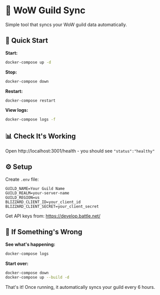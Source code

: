 # 🏰 WoW Guild Sync

Simple tool that syncs your WoW guild data automatically.

## 🚀 Quick Start

**Start:**
```bash
docker-compose up -d
```

**Stop:**
```bash
docker-compose down
```

**Restart:**
```bash
docker-compose restart
```

**View logs:**
```bash
docker-compose logs -f
```

## 📊 Check It's Working

Open http://localhost:3001/health - you should see `"status":"healthy"`

## ⚙️ Setup

Create `.env` file:
```env
GUILD_NAME=Your Guild Name
GUILD_REALM=your-server-name  
GUILD_REGION=us
BLIZZARD_CLIENT_ID=your_client_id
BLIZZARD_CLIENT_SECRET=your_client_secret
```

Get API keys from: https://develop.battle.net/

## 🔧 If Something's Wrong

**See what's happening:**
```bash
docker-compose logs
```

**Start over:**
```bash
docker-compose down
docker-compose up --build -d
```

That's it! Once running, it automatically syncs your guild every 6 hours.